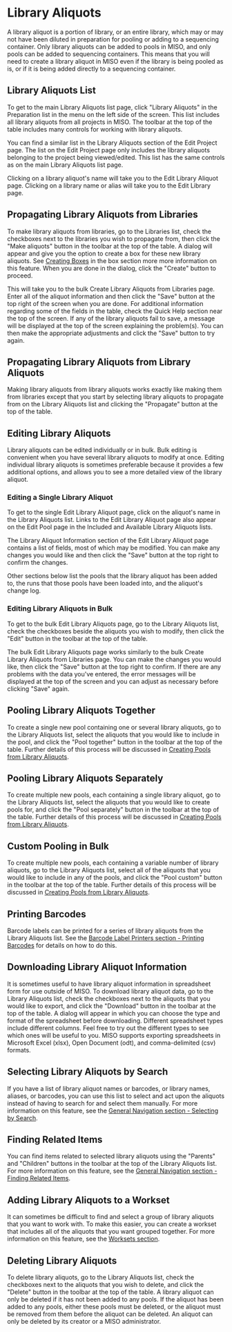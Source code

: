 # Library Aliquots

A library aliquot is a portion of library, or an entire library, which may or may not have been diluted in preparation
for pooling or adding to a sequencing container. Only library aliquots can be added to pools in MISO, and only pools
can be added to sequencing containers. This means that you will need to create a library aliquot in MISO even if the
library is being pooled as is, or if it is being added directly to a sequencing container.

## Library Aliquots List

To get to the main Library Aliquots list page, click "Library Aliquots" in the Preparation list in the menu on the left
side of the screen. This list includes all library aliquots from all projects in MISO. The toolbar at the top of the
table includes many controls for working with library aliquots.

You can find a similar list in the Library Aliquots section of the Edit Project page. The list on the Edit Project page
only includes the library aliquots belonging to the project being viewed/edited. This list has the same controls as on
the main Library Aliquots list page.

Clicking on a library aliquot's name will take you to the Edit Library Aliquot page. Clicking on a library name or
alias will take you to the Edit Library page.



## Propagating Library Aliquots from Libraries

To make library aliquots from libraries, go to the Libraries list, check the checkboxes next to the libraries you wish
to propagate from, then click the "Make aliquots" button in the toolbar at the top of the table. A dialog will appear
and give you the option to create a box for these new library aliquots. See [Creating Boxes](../boxes/#creating-boxes)
in the box section more more information on this feature. When you are done in the dialog, click the "Create" button to
proceed.

This will take you to the bulk Create Library Aliquots from Libraries page. Enter all of the aliquot information and
then click the "Save" button at the top right of the screen when you are done. For additional information regarding
some of the fields in the table, check the Quick Help section near the top of the screen. If any of the library
aliquots fail to save, a message will be displayed at the top of the screen explaining the problem(s). You can then
make the appropriate adjustments and click the "Save" button to try again.



## Propagating Library Aliquots from Library Aliquots

Making library aliquots from library aliquots works exactly like making them from libraries except that you start by
selecting library aliquots to propagate from on the Library Aliquots list and clicking the "Propagate" button at the
top of the table.



## Editing Library Aliquots

Library aliquots can be edited individually or in bulk. Bulk editing is convenient when you have several library
aliquots to modify at once. Editing individual library aliquots is sometimes preferable because it provides a few
additional options, and allows you to see a more detailed view of the library aliquot.



### Editing a Single Library Aliquot

To get to the single Edit Library Aliquot page, click on the aliquot's name in the Library Aliquots list. Links to the
Edit Library Aliquot page also appear on the Edit Pool page in the Included and Available Library Aliquots lists.

The Library Aliquot Information section of the Edit Library Aliquot page contains a list of fields, most of which may
be modified. You can make any changes you would like and then click the "Save" button at the top right to confirm the
changes.

Other sections below list the pools that the library aliquot has been added to, the runs that those pools have been
loaded into, and the aliquot's change log.



### Editing Library Aliquots in Bulk

To get to the bulk Edit Library Aliquots page, go to the Library Aliquots list, check the checkboxes beside the
aliquots you wish to modify, then click the "Edit" button in the toolbar at the top of the table.

The bulk Edit Library Aliquots page works similarly to the bulk Create Library Aliquots from Libraries page. You can
make the changes you would like, then click the "Save" button at the top right to confirm. If there are any problems
with the data you've entered, the error messages will be displayed at the top of the screen and you can adjust as
necessary before clicking "Save" again.



## Pooling Library Aliquots Together

To create a single new pool containing one or several library aliquots, go to the Library Aliquots list, select the
aliquots that you would like to include in the pool, and click the "Pool together" button in the toolbar at the top of
the table. Further details of this process will be discussed in
[Creating Pools from Library Aliquots](../pools/#creating-pools-from-library-aliquots).



## Pooling Library Aliquots Separately

To create multiple new pools, each containing a single library aliquot, go to the Library Aliquots list, select the
aliquots that you would like to create pools for, and click the "Pool separately" button in the toolbar at the top of
the table. Further details of this process will be discussed in
[Creating Pools from Library Aliquots](../pools/#creating-pools-from-library-aliquots).



## Custom Pooling in Bulk

To create multiple new pools, each containing a variable number of library aliquots, go to the Library Aliquots list,
select all of the aliquots that you would like to include in any of the pools, and click the "Pool custom" button in
the toolbar at the top of the table. Further details of this process will be discussed in
[Creating Pools from Library Aliquots](../pools/#creating-pools-from-library-aliquots).



## Printing Barcodes

Barcode labels can be printed for a series of library aliquots from the Library Aliquots list. See the
[Barcode Label Printers section - Printing Barcodes](../barcode_label_printers/#printing-barcodes) for details on how
to do this.



## Downloading Library Aliquot Information

It is sometimes useful to have library aliquot information in spreadsheet form for use outside of MISO. To download
library aliquot data, go to the Library Aliquots list, check the checkboxes next to the aliquots that you would like to
export, and click the "Download" button in the toolbar at the top of the table. A dialog will appear in which you can
choose the type and format of the spreadsheet before downloading. Different spreadsheet types include different
columns. Feel free to try out the different types to see which ones will be useful to you. MISO supports exporting
spreadsheets in Microsoft Excel (xlsx), Open Document (odt), and comma-delimited (csv) formats.



## Selecting Library Aliquots by Search

If you have a list of library aliquot names or barcodes, or library names, aliases, or barcodes, you can use this list
to select and act upon the aliquots instead of having to search for and select them manually. For more information on
this feature, see the [General Navigation section - Selecting by Search](../general_navigation/#selecting-by-search).



## Finding Related Items

You can find items related to selected library aliquots using the "Parents" and "Children" buttons in the toolbar at
the top of the Library Aliquots list. For more information on this feature, see the
[General Navigation section - Finding Related Items](../general_navigation/#finding-related-items).



## Adding Library Aliquots to a Workset

It can sometimes be difficult to find and select a group of library aliquots that you want to work with. To make this
easier, you can create a workset that includes all of the aliquots that you want grouped together. For more information
on this feature, see the [Worksets section](../worksets/).



## Deleting Library Aliquots

To delete library aliquots, go to the Library Aliquots list, check the checkboxes next to the aliquots that you wish to
delete, and click the "Delete" button in the toolbar at the top of the table. A library aliquot can only be deleted if
it has not been added to any pools. If the aliquot has been added to any pools, either these pools must be deleted, or
the aliquot must be removed from them before the aliquot can be deleted. An aliquot can only be deleted by its creator
or a MISO administrator.

